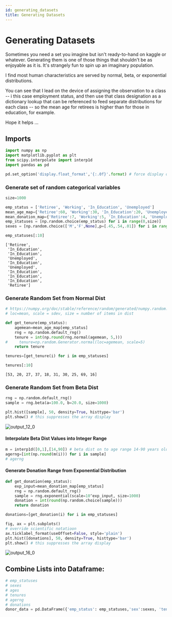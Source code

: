 ```yaml
---
id: generating_datasets
title: Generating Datasets
---
```


# Generating Datasets

Sometimes you need a set you imagine but isn't ready-to-hand on kaggle or whatever.  Generating them is one of those things that shouldn't be as enjoyable as it is.  It's strangely fun to spin up an imaginary population.

I find most human characteristics are served by normal, beta, or exponential distributions.

You can see that I lead on the device of assigning the observation to a class -- i this case employment status, and then use that class designation as a dictionary lookup that can be referenced to feed separate distributions for each class -- so the mean age for retirees is higher than for those in education, for example.

Hope it helps ...

## Imports


```python
import numpy as np
import matplotlib.pyplot as plt
from scipy.interpolate import interp1d
import pandas as pd
```


```python
pd.set_option('display.float_format','{:.0f}'.format) # force display of float columns/override scientific
```

### Generate set of random categorical variables


```python
size=1000

emp_status = ['Retiree', 'Working', 'In_Education', 'Unemployed']
mean_age_map={'Retiree':60, 'Working':30, 'In_Education':20, 'Unemployed':20}
mean_donation_map={'Retiree':7, 'Working':5, 'In_Education':4, 'Unemployed':1}
emp_statuses = [np.random.choice(emp_status) for i in range(0,size)]
sexes = [np.random.choice(['M','F',None],p=[.45,.54,.01]) for i in range(0,size)]
```


```python
emp_statuses[:10]
```




    ['Retiree',
     'In_Education',
     'In_Education',
     'Unemployed',
     'In_Education',
     'Unemployed',
     'In_Education',
     'In_Education',
     'In_Education',
     'Retiree']



### Generate Random Set from Normal Dist


```python
# https://numpy.org/doc/stable/reference/random/generated/numpy.random.Generator.normal.html#numpy.random.Generator.normal
# loc=mean, scale = sdev, size = number of items in dist

def get_tenure(emp_status):
    agemean=mean_age_map[emp_status]
    rng = np.random.default_rng()
    tenure = int(np.round(rng.normal(agemean, 5,)))
#     tenure=np.random.Generator.normal(loc=agemean, scale=5)
    return tenure

tenures=[get_tenure(i) for i in emp_statuses] 
```


```python
tenures[:10]
```




    [53, 20, 27, 37, 18, 31, 30, 25, 69, 16]



### Generate Random Set from Beta Dist


```python
rng = np.random.default_rng()
sample = rng.beta(a=100.0, b=20.0, size=1000)

plt.hist([sample], 50, density=True, histtype='bar')
plt.show() # this suppresses the array display
```


![output_12_0](https://github.com/user-attachments/assets/f6c336f6-dae5-4142-91bc-3ddfd7ca3b6c)

#### Interpolate Beta Dist Values into Integer Range 


```python
m = interp1d([0,1],[14,90]) # beta dist on to age range 14-90 years old
agerng=[int(np.round(m(i))) for i in sample]
# agerng
```

#### Generate Donation Range from Exponential Distribution

```python
def get_donation(emp_status):
    exp_input=mean_donation_map[emp_status]
    rng = np.random.default_rng()
    sample = rng.exponential(scale=10^exp_input, size=1000)
    donation = int(round(np.random.choice(sample)))
    return donation

donations=[get_donation(i) for i in emp_statuses] 
```


```python
fig, ax = plt.subplots()
# override scientific notatioon
ax.ticklabel_format(useOffset=False, style='plain')
plt.hist([donations], 50, density=True, histtype='bar')
plt.show() # this suppresses the array display
```

![output_16_0](https://github.com/user-attachments/assets/e4b3db47-f2b7-45dc-8526-3145644b0f04)


## Combine Lists into Dataframe:


```python
# emp_statuses 
# sexes
# ages
# tenures
# agerng
# donations
donor_data = pd.DataFrame({'emp_status': emp_statuses,'sex':sexes, 'tenure':tenures,'age':agerng,'donation':donations})
```
